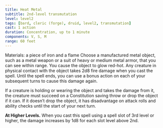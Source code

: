 ```yaml
---
title: Heat Metal
subtitle: 2nd-level transmutation
level: level2
tags: [bard, cleric (forge), druid, level2, transmutation]
cast: 1 action
duration: Concentration, up to 1 minute
components: V, S, M
range: 60 feet
---
```

Materials: a piece of iron and a flame
Choose a manufactured metal object, such as a metal weapon or a suit of heavy or medium metal armor, that you can see within range. You cause the object to glow red-hot. Any creature in physical contact with the object takes 2d8 fire damage when you cast the spell. Until the spell ends, you can use a bonus action on each of your subsequent turns to cause this damage again.

If a creature is holding or wearing the object and takes the damage from it, the creature must succeed on a Constitution saving throw or drop the object if it can. If it doesn’t drop the object, it has disadvantage on attack rolls and ability checks until the start of your next turn.

**At Higher Levels.** When you cast this spell using a spell slot of 3rd level or higher, the damage increases by 1d8 for each slot level above 2nd.